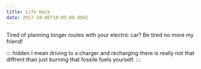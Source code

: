 ```yaml
---
title: Life Hack
date: 2017-10-06T18:05:00.000Z
---
```


Tired of planning longer routes with your electric car? Be tired no more my friend!

::: hidden
I mean driving to a charger and recharging there is really not that diffrent than just burning that fossile fuels yourself.
:::